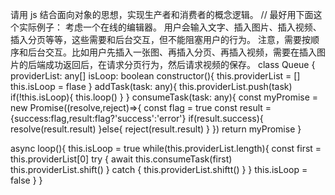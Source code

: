 请用 js 结合面向对象的思想，实现生产者和消费者的概念逻辑。
// 最好用下面这个实际例子：
考虑一个在线的编辑器。
用户会输入文字、插入图片、插入视频、插入分页等等，这些需要和后台交互，但不能阻塞用户的行为。
注意，需要按顺序和后台交互。比如用户先插入一张图、再插入分页、再插入视频，需要在插入图片的后端成功返回后，在请求分页行为，然后请求视频的保存。
class Queue {
providerList: any[]
isLoop: boolean
constructor(){
this.providerList = []
this.isLoop = flase
}
addTask(task: any){
this.providerList.push(task)
if(!this.isLoop){
this.loop()
}
}
consumeTask(task: any){
const myPromise = new Promise((resolve,reject)=>{
const flag = true
const result = {success:flag,result:flag?'success':'error'}
if(result.success){
resolve(result.result)
}else{
reject(result.result)
}
})
return myPromise
}

async loop(){
this.isLoop = true
while(this.providerList.length){
const first = this.providerList[0]
try {
await this.consumeTask(first)
this.providerList.shift()
} catch {
this.providerList.shiftt()
}
}
this.isLoop = false
}
}
